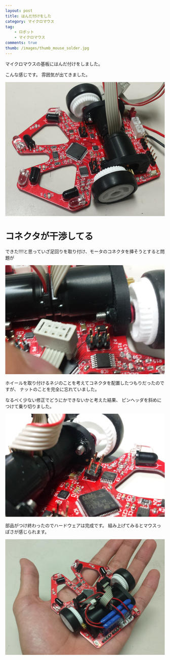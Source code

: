 ```yaml
---
layout: post
title: はんだ付けをした
category: マイクロマウス
tag:
    - ロボット
    - マイクロマウス
comments: true
thumb: /images/thumb_mouse_solder.jpg
---
```

マイクロマウスの基板にはんだ付けをしました。


こんな感じです。
雰囲気が出てきました。

![](/images/mouse_solder.jpg)


# コネクタが干渉してる
できた!!!!と思っていざ足回りを取り付け、モータのコネクタを挿そうとすると問題が

![](/images/mouse_connector_before.jpg)

ホイールを取り付けるネジのことを考えてコネクタを配置したつもりだったのですが、
ナットのことを完全に忘れていました。

なるべく少ない修正でどうにかできないかと考えた結果、
ピンヘッダを斜めにつけて乗り切りました。

![](/images/mouse_connector_after.jpg)

部品がつけ終わったのでハードウェアは完成です。
組み上げてみるとマウスっぽさが感じられます。

![](/images/mouse_on_hand.jpg)